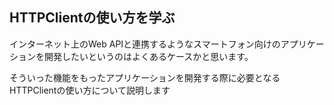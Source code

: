 ## HTTPClientの使い方を学ぶ
インターネット上のWeb APIと連携するようなスマートフォン向けのアプリケーションを開発したいというのはよくあるケースかと思います。

そういった機能をもったアプリケーションを開発する際に必要となるHTTPClientの使い方について説明します

